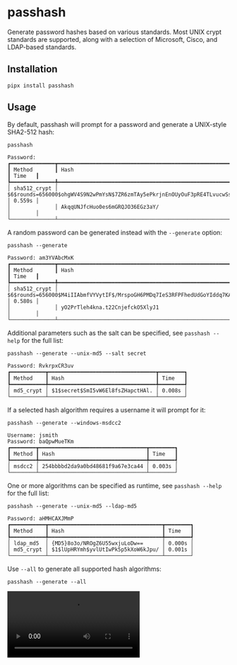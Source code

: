 # passhash

Generate password hashes based on various standards. Most UNIX crypt standards are
supported, along with a selection of Microsoft, Cisco, and LDAP-based standards.

## Installation

```
pipx install passhash
```

## Usage

By default, passhash will prompt for a password and generate a UNIX-style SHA2-512 hash:

`passhash`

```
Password:
┏━━━━━━━━━━━━━━┳━━━━━━━━━━━━━━━━━━━━━━━━━━━━━━━━━━━━━━━━━━━━━━━━━━━━━━━━━━━━━━━━━━━━━━━━━━━━━━━━━━━━━━━━━━━┳━━━━━━━━┓
┃ Method       ┃ Hash                                                                                      ┃ Time   ┃
┡━━━━━━━━━━━━━━╇━━━━━━━━━━━━━━━━━━━━━━━━━━━━━━━━━━━━━━━━━━━━━━━━━━━━━━━━━━━━━━━━━━━━━━━━━━━━━━━━━━━━━━━━━━━╇━━━━━━━━┩
│ sha512_crypt │ $6$rounds=656000$ohgWV4S9N2wPmYsN$7ZR6zmTAy5ePkrjnEnOUyOuF3pRE4TLvucwSs4AewUcOC59YawNkXap │ 0.559s │
│              │ AkqqUNJfcHuo0es6mGRQJO36EGz3aY/                                                           │        │
└──────────────┴───────────────────────────────────────────────────────────────────────────────────────────┴────────┘
```

A random password can be generated instead with the `--generate` option:

`passhash --generate`

```
Password: am3YVAbcMxK
┏━━━━━━━━━━━━━━┳━━━━━━━━━━━━━━━━━━━━━━━━━━━━━━━━━━━━━━━━━━━━━━━━━━━━━━━━━━━━━━━━━━━━━━━━━━━━━━━━━━━━━━━━━━━┳━━━━━━━━┓
┃ Method       ┃ Hash                                                                                      ┃ Time   ┃
┡━━━━━━━━━━━━━━╇━━━━━━━━━━━━━━━━━━━━━━━━━━━━━━━━━━━━━━━━━━━━━━━━━━━━━━━━━━━━━━━━━━━━━━━━━━━━━━━━━━━━━━━━━━━╇━━━━━━━━┩
│ sha512_crypt │ $6$rounds=656000$M4iIIAbmfVYVytIF$/MrspoGH6PMDq7IeS3RFPFhedUdGoYIddq7KAuYXAH4pYRI1Ge.3ykb │ 0.580s │
│              │ yO2PrTleh4kna.t22CnjefckO5XlyJ1                                                           │        │
└──────────────┴───────────────────────────────────────────────────────────────────────────────────────────┴────────┘
```

Additional parameters such as the salt can be specified, see `passhash --help` for the full list:

`passhash --generate --unix-md5 --salt secret`

```
Password: RvkrpxCR3uv
┏━━━━━━━━━━━┳━━━━━━━━━━━━━━━━━━━━━━━━━━━━━━━━━━┳━━━━━━━━┓
┃ Method    ┃ Hash                             ┃ Time   ┃
┡━━━━━━━━━━━╇━━━━━━━━━━━━━━━━━━━━━━━━━━━━━━━━━━╇━━━━━━━━┩
│ md5_crypt │ $1$secret$SmI5vW6El8fsZHapctHAl. │ 0.008s │
└───────────┴──────────────────────────────────┴────────┘
```

If a selected hash algorithm requires a username it will prompt for it:

`passhash --generate --windows-msdcc2`

```
Username: jsmith
Password: baQpwMueTKm
┏━━━━━━━━┳━━━━━━━━━━━━━━━━━━━━━━━━━━━━━━━━━━┳━━━━━━━━┓
┃ Method ┃ Hash                             ┃ Time   ┃
┡━━━━━━━━╇━━━━━━━━━━━━━━━━━━━━━━━━━━━━━━━━━━╇━━━━━━━━┩
│ msdcc2 │ 254bbbbd2da9a0bd48681f9a67e3ca44 │ 0.003s │
└────────┴──────────────────────────────────┴────────┘
```

One or more algorithms can be specified as runtime, see `passhash --help` for the full list:

`passhash --generate --unix-md5 --ldap-md5`

```
Password: aHMHCAXJMmP
┏━━━━━━━━━━━┳━━━━━━━━━━━━━━━━━━━━━━━━━━━━━━━━━━━━┳━━━━━━━━┓
┃ Method    ┃ Hash                               ┃ Time   ┃
┡━━━━━━━━━━━╇━━━━━━━━━━━━━━━━━━━━━━━━━━━━━━━━━━━━╇━━━━━━━━┩
│ ldap_md5  │ {MD5}8o3o/NROgZ6U55wxjuLoDw==      │ 0.000s │
│ md5_crypt │ $1$lUpHRYmh$yvlUtIwPk5p5kXoW6kJpu/ │ 0.001s │
└───────────┴────────────────────────────────────┴────────┘
```

Use `--all` to generate all supported hash algorithms:

`passhash --generate --all`

![](./docs/screenshots/generate_all.mp4)
